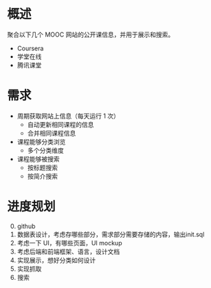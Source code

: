 # 概述

聚合以下几个 MOOC 网站的公开课信息，并用于展示和搜索。

* Coursera
* 学堂在线
* 腾讯课堂

# 需求

* 周期获取网站上信息（每天运行 1 次）
  * 自动更新相同课程的信息
  * 合并相同课程信息
* 课程能够分类浏览
  * 多个分类维度
* 课程能够被搜索
  * 按标题搜索
  * 按简介搜索

# 进度规划

0. github
1. 数据表设计，考虑存哪些部分，需求部分需要存储的内容，输出init.sql
2. 考虑一下 UI，有哪些页面，UI mockup
3. 考虑后端和前端框架、语言，设计文档
4. 实现展示，想好分类如何设计
5. 实现抓取
6. 搜索
